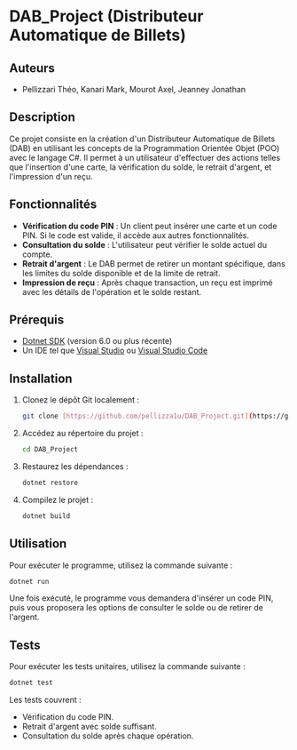 # DAB_Project (Distributeur Automatique de Billets)

## Auteurs

- Pellizzari Théo, Kanari Mark, Mourot Axel, Jeanney Jonathan

## Description
Ce projet consiste en la création d'un Distributeur Automatique de Billets (DAB) en utilisant les concepts de la Programmation Orientée Objet (POO) avec le langage C#. Il permet à un utilisateur d'effectuer des actions telles que l'insertion d'une carte, la vérification du solde, le retrait d'argent, et l'impression d'un reçu.

## Fonctionnalités

- **Vérification du code PIN** : Un client peut insérer une carte et un code PIN. Si le code est valide, il accède aux autres fonctionnalités.
- **Consultation du solde** : L'utilisateur peut vérifier le solde actuel du compte.
- **Retrait d'argent** : Le DAB permet de retirer un montant spécifique, dans les limites du solde disponible et de la limite de retrait.
- **Impression de reçu** : Après chaque transaction, un reçu est imprimé avec les détails de l'opération et le solde restant.

## Prérequis

- [Dotnet SDK](https://dotnet.microsoft.com/download) (version 6.0 ou plus récente)
- Un IDE tel que [Visual Studio](https://visualstudio.microsoft.com/) ou [Visual Studio Code](https://code.visualstudio.com/)

## Installation

1. Clonez le dépôt Git localement :
   ```bash
   git clone [https://github.com/pellizza1u/DAB_Project.git](https://github.com/pellizza1u/DAB_P2I_CESI.git)
   ```

2. Accédez au répertoire du projet :
   ```bash
   cd DAB_Project
   ```

3. Restaurez les dépendances :
   ```bash
   dotnet restore
   ```

4. Compilez le projet :
   ```bash
   dotnet build
   ```

## Utilisation

Pour exécuter le programme, utilisez la commande suivante :
```bash
dotnet run
```

Une fois exécuté, le programme vous demandera d'insérer un code PIN, puis vous proposera les options de consulter le solde ou de retirer de l'argent.

## Tests

Pour exécuter les tests unitaires, utilisez la commande suivante :
```bash
dotnet test
```

Les tests couvrent :
- Vérification du code PIN.
- Retrait d'argent avec solde suffisant.
- Consultation du solde après chaque opération.
